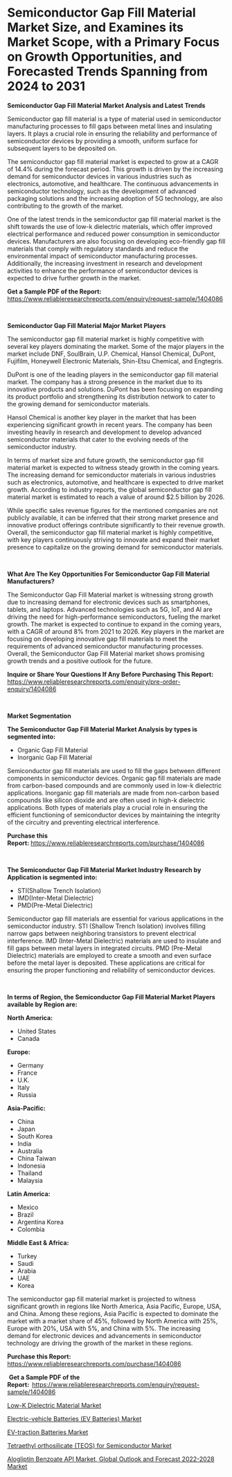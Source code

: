 <p><h1>Semiconductor Gap Fill Material Market Size, and Examines its Market Scope, with a Primary Focus on Growth Opportunities, and Forecasted Trends Spanning from 2024 to 2031</h1></p><p><strong>Semiconductor Gap Fill Material Market Analysis and Latest Trends</strong></p>
<p><p>Semiconductor gap fill material is a type of material used in semiconductor manufacturing processes to fill gaps between metal lines and insulating layers. It plays a crucial role in ensuring the reliability and performance of semiconductor devices by providing a smooth, uniform surface for subsequent layers to be deposited on.</p><p>The semiconductor gap fill material market is expected to grow at a CAGR of 14.4% during the forecast period. This growth is driven by the increasing demand for semiconductor devices in various industries such as electronics, automotive, and healthcare. The continuous advancements in semiconductor technology, such as the development of advanced packaging solutions and the increasing adoption of 5G technology, are also contributing to the growth of the market.</p><p>One of the latest trends in the semiconductor gap fill material market is the shift towards the use of low-k dielectric materials, which offer improved electrical performance and reduced power consumption in semiconductor devices. Manufacturers are also focusing on developing eco-friendly gap fill materials that comply with regulatory standards and reduce the environmental impact of semiconductor manufacturing processes. Additionally, the increasing investment in research and development activities to enhance the performance of semiconductor devices is expected to drive further growth in the market.</p></p>
<p><strong>Get a Sample PDF of the Report:&nbsp;</strong> <a href="https://www.reliableresearchreports.com/enquiry/request-sample/1404086">https://www.reliableresearchreports.com/enquiry/request-sample/1404086</a></p>
<p>&nbsp;</p>
<p><strong>Semiconductor Gap Fill Material Major Market Players</strong></p>
<p><p>The semiconductor gap fill material market is highly competitive with several key players dominating the market. Some of the major players in the market include DNF, SoulBrain, U.P. Chemical, Hansol Chemical, DuPont, Fujifilm, Honeywell Electronic Materials, Shin-Etsu Chemical, and Engtegris.</p><p>DuPont is one of the leading players in the semiconductor gap fill material market. The company has a strong presence in the market due to its innovative products and solutions. DuPont has been focusing on expanding its product portfolio and strengthening its distribution network to cater to the growing demand for semiconductor materials.</p><p>Hansol Chemical is another key player in the market that has been experiencing significant growth in recent years. The company has been investing heavily in research and development to develop advanced semiconductor materials that cater to the evolving needs of the semiconductor industry.</p><p>In terms of market size and future growth, the semiconductor gap fill material market is expected to witness steady growth in the coming years. The increasing demand for semiconductor materials in various industries such as electronics, automotive, and healthcare is expected to drive market growth. According to industry reports, the global semiconductor gap fill material market is estimated to reach a value of around $2.5 billion by 2026.</p><p>While specific sales revenue figures for the mentioned companies are not publicly available, it can be inferred that their strong market presence and innovative product offerings contribute significantly to their revenue growth. Overall, the semiconductor gap fill material market is highly competitive, with key players continuously striving to innovate and expand their market presence to capitalize on the growing demand for semiconductor materials.</p></p>
<p>&nbsp;</p>
<p><strong>What Are The Key Opportunities For Semiconductor Gap Fill Material Manufacturers?</strong></p>
<p><p>The Semiconductor Gap Fill Material market is witnessing strong growth due to increasing demand for electronic devices such as smartphones, tablets, and laptops. Advanced technologies such as 5G, IoT, and AI are driving the need for high-performance semiconductors, fueling the market growth. The market is expected to continue to expand in the coming years, with a CAGR of around 8% from 2021 to 2026. Key players in the market are focusing on developing innovative gap fill materials to meet the requirements of advanced semiconductor manufacturing processes. Overall, the Semiconductor Gap Fill Material market shows promising growth trends and a positive outlook for the future.</p></p>
<p><strong>Inquire or Share Your Questions If Any Before Purchasing This Report:</strong> <a href="https://www.reliableresearchreports.com/enquiry/pre-order-enquiry/1404086">https://www.reliableresearchreports.com/enquiry/pre-order-enquiry/1404086</a></p>
<p>&nbsp;</p>
<p><strong>Market Segmentation</strong></p>
<p><strong>The Semiconductor Gap Fill Material Market Analysis by types is segmented into:</strong></p>
<p><ul><li>Organic Gap Fill Material</li><li>Inorganic Gap Fill Material</li></ul></p>
<p><p>Semiconductor gap fill materials are used to fill the gaps between different components in semiconductor devices. Organic gap fill materials are made from carbon-based compounds and are commonly used in low-k dielectric applications. Inorganic gap fill materials are made from non-carbon based compounds like silicon dioxide and are often used in high-k dielectric applications. Both types of materials play a crucial role in ensuring the efficient functioning of semiconductor devices by maintaining the integrity of the circuitry and preventing electrical interference.</p></p>
<p><strong>Purchase this Report:&nbsp;</strong><a href="https://www.reliableresearchreports.com/purchase/1404086">https://www.reliableresearchreports.com/purchase/1404086</a></p>
<p>&nbsp;</p>
<p><strong>The Semiconductor Gap Fill Material Market Industry Research by Application is segmented into:</strong></p>
<p><ul><li>STI(Shallow Trench Isolation)</li><li>IMD(Inter-Metal Dielectric)</li><li>PMD(Pre-Metal Dielectric)</li></ul></p>
<p><p>Semiconductor gap fill materials are essential for various applications in the semiconductor industry. STI (Shallow Trench Isolation) involves filling narrow gaps between neighboring transistors to prevent electrical interference. IMD (Inter-Metal Dielectric) materials are used to insulate and fill gaps between metal layers in integrated circuits. PMD (Pre-Metal Dielectric) materials are employed to create a smooth and even surface before the metal layer is deposited. These applications are critical for ensuring the proper functioning and reliability of semiconductor devices.</p></p>
<p>&nbsp;</p>
<p><strong>In terms of Region, the Semiconductor Gap Fill Material Market Players available by Region are:</strong></p>
<p>
    <p> <strong> North America: </strong>
        <ul>
            <li>United States</li>
            <li>Canada</li>
        </ul>
        </p> 
    <p> <strong> Europe: </strong>
        <ul>
            <li>Germany</li>
            <li>France</li>
            <li>U.K.</li>
            <li>Italy</li>
            <li>Russia</li>
        </ul>
        </p> 
    <p> <strong> Asia-Pacific: </strong>
        <ul>
            <li>China</li>
            <li>Japan</li>
            <li>South Korea</li>
            <li>India</li>
            <li>Australia</li>
            <li>China Taiwan</li>
            <li>Indonesia</li>
            <li>Thailand</li>
            <li>Malaysia</li>
        </ul>
        </p> 
    <p> <strong> Latin America: </strong>
        <ul>
            <li>Mexico</li>
            <li>Brazil</li>
            <li>Argentina Korea</li>
            <li>Colombia</li>
        </ul>
        </p> 
    <p> <strong> Middle East & Africa: </strong>
        <ul>
            <li>Turkey</li>
            <li>Saudi</li>
            <li>Arabia</li>
            <li>UAE</li>
            <li>Korea</li>
        </ul>
    </p>
    </p>
<p><p>The semiconductor gap fill material market is projected to witness significant growth in regions like North America, Asia Pacific, Europe, USA, and China. Among these regions, Asia Pacific is expected to dominate the market with a market share of 45%, followed by North America with 25%, Europe with 20%, USA with 5%, and China with 5%. The increasing demand for electronic devices and advancements in semiconductor technology are driving the growth of the market in these regions.</p></p>
<p><strong>Purchase this Report: </strong><a href="https://www.reliableresearchreports.com/purchase/1404086">https://www.reliableresearchreports.com/purchase/1404086</a></p>
<p>&nbsp;<strong>Get a Sample PDF of the Report:&nbsp;&nbsp;</strong><a href="https://www.reliableresearchreports.com/enquiry/request-sample/1404086">https://www.reliableresearchreports.com/enquiry/request-sample/1404086</a></p>
<p><strong></strong></p>
<p><p><a href="https://github.com/okotobwrhuteie/Market-Research-Report-List-1/blob/main/low-k-dielectric-material-market.md">Low-K Dielectric Material Market</a></p><p><a href="https://issuu.com/reportprime-2/docs/electric-vehicle-batteries-ev-batteries-market-siz">Electric-vehicle Batteries (EV Batteries) Market</a></p><p><a href="https://issuu.com/reportprime-2/docs/ev-traction-batteries-market-size-2030.pptx">EV-traction Batteries Market</a></p><p><a href="https://github.com/myacatherineblakecaczo9vcsw/Market-Research-Report-List-1/blob/main/tetraethyl-orthosilicate-teos-for-semiconductor-market.md">Tetraethyl orthosilicate (TEOS) for Semiconductor Market</a></p><p><a href="https://natural-crush-b99.notion.site/Alogliptin-Benzoate-API-Market-Global-Outlook-and-Forecast-2022-2028-Market-Size-Evaluating-its-Ma-0fa51e179f134424bb48c4d9e670c27c">Alogliptin Benzoate API Market, Global Outlook and Forecast 2022-2028 Market</a></p></p>